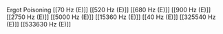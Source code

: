 Ergot Poisoning
[[70 Hz (E)]]
[[520 Hz (E)]]
[[680 Hz (E)]]
[[900 Hz (E)]]
[[2750 Hz (E)]]
[[5000 Hz (E)]]
[[15360 Hz (E)]]
[[40 Hz (E)]]
[[325540 Hz (E)]]
[[533630 Hz (E)]]